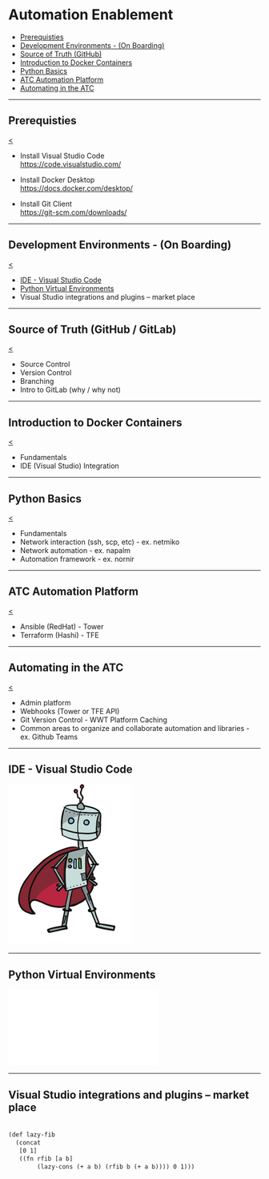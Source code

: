 # Automation Enablement

* [Prerequisties](#/1)
* [Development Environments - (On Boarding)](#/2)
* [Source of Truth (GitHub)](#/3)
* [Introduction to Docker Containers](#/4)
* [Python Basics](#/5)
* [ATC Automation Platform](#/6)
* [Automating in the ATC](#/7)

---

## Prerequisties

[<](#/)

* Install Visual Studio Code\
https://code.visualstudio.com/

* Install Docker Desktop\
https://docs.docker.com/desktop/

* Install Git Client\
https://git-scm.com/downloads/

---

## Development Environments - (On Boarding)

[<](#/)

* [IDE - Visual Studio Code](#/8)
* [Python Virtual Environments](#/9)
* Visual Studio integrations and plugins – market place

---

## Source of Truth (GitHub / GitLab)

[<](#/)

* Source Control
* Version Control
* Branching
* Intro to GitLab (why / why not)

---

## Introduction to Docker Containers

[<](#/)

* Fundamentals
* IDE (Visual Studio) Integration

---

## Python Basics

[<](#/)

* Fundamentals
* Network interaction (ssh, scp, etc) - ex. netmiko
* Network automation - ex. napalm
* Automation framework - ex. nornir

---

## ATC Automation Platform

[<](#/)

* Ansible (RedHat) - Tower
* Terraform (Hashi) - TFE

---

## Automating in the ATC

[<](#/)

* Admin platform
* Webhooks (Tower or TFE API)
* Git Version Control - WWT Platform Caching
* Common areas to organize and collaborate automation and libraries - ex. Github Teams

---

## IDE - Visual Studio Code

![pete](img/8ce2473ed6df904159561876125fd6ef.png)


---

## Python Virtual Environments

![session1](sessions/session1.md)

---

## Visual Studio integrations and plugins – market place

<section>
  <pre><code data-trim data-noescape>
(def lazy-fib
  (concat
   [0 1]
   ((fn rfib [a b]
        (lazy-cons (+ a b) (rfib b (+ a b)))) 0 1)))
  </code></pre>
</section>